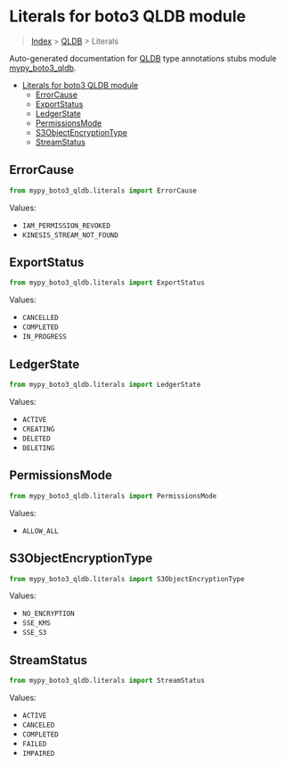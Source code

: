 # Literals for boto3 QLDB module

> [Index](../README.md) > [QLDB](./README.md) > Literals

Auto-generated documentation for [QLDB](https://boto3.amazonaws.com/v1/documentation/api/latest/reference/services/qldb.html#QLDB)
type annotations stubs module [mypy_boto3_qldb](https://pypi.org/project/mypy-boto3-qldb/).

- [Literals for boto3 QLDB module](#literals-for-boto3-qldb-module)
  - [ErrorCause](#errorcause)
  - [ExportStatus](#exportstatus)
  - [LedgerState](#ledgerstate)
  - [PermissionsMode](#permissionsmode)
  - [S3ObjectEncryptionType](#s3objectencryptiontype)
  - [StreamStatus](#streamstatus)

## ErrorCause

```python
from mypy_boto3_qldb.literals import ErrorCause
```

Values:

- `IAM_PERMISSION_REVOKED`
- `KINESIS_STREAM_NOT_FOUND`

## ExportStatus

```python
from mypy_boto3_qldb.literals import ExportStatus
```

Values:

- `CANCELLED`
- `COMPLETED`
- `IN_PROGRESS`

## LedgerState

```python
from mypy_boto3_qldb.literals import LedgerState
```

Values:

- `ACTIVE`
- `CREATING`
- `DELETED`
- `DELETING`

## PermissionsMode

```python
from mypy_boto3_qldb.literals import PermissionsMode
```

Values:

- `ALLOW_ALL`

## S3ObjectEncryptionType

```python
from mypy_boto3_qldb.literals import S3ObjectEncryptionType
```

Values:

- `NO_ENCRYPTION`
- `SSE_KMS`
- `SSE_S3`

## StreamStatus

```python
from mypy_boto3_qldb.literals import StreamStatus
```

Values:

- `ACTIVE`
- `CANCELED`
- `COMPLETED`
- `FAILED`
- `IMPAIRED`
